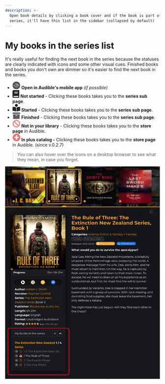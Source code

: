 ```yaml
---
description: >-
  Open book details by clicking a book cover and if the book is part of a
  series, it'll have this list in the sidebar (collapsed by default)
---
```


# My books in the series list

It's really useful for finding the next book in the series because the statuses are clearly indicated with icons and some other visual cues. Finished books and books you don't own are dimmer so it's easier to find the next book in the series.

* <img src="../.gitbook/assets/icon-open-in-app.jpg" alt="" data-size="original"> **Open in Audible's mobile app** _(if possible)_
* <img src="../.gitbook/assets/icon-not-started.jpg" alt="" data-size="original"> **Not started** - Clicking these books takes you to the **series sub page**.
* <img src="../.gitbook/assets/icon-started.jpg" alt="" data-size="original"> **Started** - Clicking these books takes you to the **series sub page**.
* <img src="../.gitbook/assets/icon-finished.jpg" alt="" data-size="original"> **Finished** - Clicking these books takes you to the **series sub page**.
* <img src="../.gitbook/assets/icon-not-in-library.jpg" alt="" data-size="original"> **Not in your library** - Clicking these books takes you to the **store page** in Audible.
* <img src="../.gitbook/assets/icon-in-plus-catalog.png" alt="" data-size="original"> **In plus catalog -** Clicking these books takes you to the **store page** in Audible. (since v.0.2.7)

> You can also hover over the icons on a desktop browser to see what they mean, in case you forget.

![](../.gitbook/assets/ale-my-books-in-the-series-list.png)
